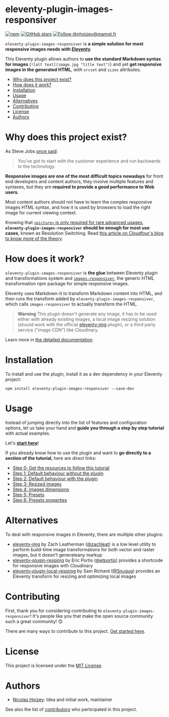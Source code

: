 # eleventy-plugin-images-responsiver

[![npm](https://img.shields.io/npm/v/eleventy-plugin-images-responsiver?logo=npm&style=for-the-badge)](<![npm](https://img.shields.io/npm/v/eleventy-plugin-images-responsiver?logo=npm&style=for-the-badge)>)
[![GitHub stars](https://img.shields.io/github/stars/nhoizey/eleventy-plugin-images-responsiver.svg?style=for-the-badge&logo=github)](https://github.com/nhoizey/eleventy-plugin-images-responsiver/stargazers)
[![Follow @nhoizey@mamot.fr](https://img.shields.io/mastodon/follow/000262395?domain=https%3A%2F%2Fmamot.fr&style=for-the-badge&logo=mastodon&logoColor=white&color=6364FF)](https://mamot.fr/@nhoizey)

`eleventy-plugin-images-responsiver` is **a simple solution for most responsive images needs with [Eleventy](https://www.11ty.dev/)**.

This Eleventy plugin allows authors to **use the standard Markdown syntax for images** (`![alt text](image.jpg "title text")`) and yet **get responsive images in the generated HTML**, with `srcset` and `sizes` attributes.

<!-- START doctoc generated TOC please keep comment here to allow auto update -->
<!-- DON'T EDIT THIS SECTION, INSTEAD RE-RUN doctoc TO UPDATE -->

- [Why does this project exist?](#why-does-this-project-exist)
- [How does it work?](#how-does-it-work)
- [Installation](#installation)
- [Usage](#usage)
- [Alternatives](#alternatives)
- [Contributing](#contributing)
- [License](#license)
- [Authors](#authors)

<!-- END doctoc generated TOC please keep comment here to allow auto update -->

# Why does this project exist?

As Steve Jobs [once said](https://www.youtube.com/watch?v=oeqPrUmVz-o):

> You've got to start with the customer experience and run backwards to the technology.

**Responsive images are one of the most difficult topics nowadays** for front end developers and content authors, they involve multiple features and syntaxes, but they are **required to provide a good performance to Web users**.

Most content authors should not have to learn the complex responsive images HTML syntax, and how it is used by browsers to load the right image for current viewing context.

Knowing that [`<picture>` is only required for rare advanced usages](https://cloudfour.com/thinks/dont-use-picture-most-of-the-time/), **`eleventy-plugin-images-responsiver` should be enough for most use cases**, known as Resolution Switching. Read [this article on Cloudfour's blog to know more of the theory](https://cloudfour.com/thinks/responsive-images-the-simple-way/).

# How does it work?

`eleventy-plugin-images-responsiver` is **the glue** between Eleventy plugin and transformations system and [`images-responsiver`](../images-responsiver/), the generic HTML transformation npm package for simple responsive images.

Eleventy uses Markdown-it to transform Markdown content into HTML, and then runs the transform added by `eleventy-plugin-images-responsiver`, which calls `images-responsiver` to actually transform the HTML.

> **Warning**
> This plugin doesn't generate any image, it has to be used either with already existing images, a local image resizing solution (should work with the official [eleventy-img](https://www.11ty.dev/docs/plugins/image/) plugin), or a third party service ("image CDN") like Cloudinary.

Learn more in [the detailed documentation](https://nhoizey.github.io/eleventy-plugin-images-responsiver/).

# Installation

To install and use the plugin, install it as a dev dependency in your Eleventy project:

```
npm install eleventy-plugin-images-responsiver --save-dev
```

# Usage

Instead of jumping directly into the list of features and configuration options, let us take your hand and **guide you through a step by step tutorial** with actual examples.

Let's **[start here](https://nhoizey.github.io/eleventy-plugin-images-responsiver/tutorial/00-preparation/)**!

If you already know how to use the plugin and want to **go directly to a section of the tutorial**, here are direct links:

- [Step 0: Get the resources to follow this tutorial](https://nhoizey.github.io/eleventy-plugin-images-responsiver/tutorial/00-preparation/)
- [Step 1: Default behaviour without the plugin](https://nhoizey.github.io/eleventy-plugin-images-responsiver/tutorial/01-without-plugin/)
- [Step 2: Default behaviour with the plugin](https://nhoizey.github.io/eleventy-plugin-images-responsiver/tutorial/02-with-plugin-default/)
- [Step 3: Resized images](https://nhoizey.github.io/eleventy-plugin-images-responsiver/tutorial/03-resized-images/)
- [Step 4: Images dimensions](https://nhoizey.github.io/eleventy-plugin-images-responsiver/tutorial/04-images-dimensions/)
- [Step 5: Presets](https://nhoizey.github.io/eleventy-plugin-images-responsiver/tutorial/05-presets/)
- [Step 6: Presets properties](https://nhoizey.github.io/eleventy-plugin-images-responsiver/tutorial/06-presets-properties/)

# Alternatives

To deal with responsive images in Eleventy, there are multiple other plugins:

- [eleventy-img](https://www.11ty.dev/docs/plugins/image/) by Zach Leatherman ([@zachleat](https://twitter.com/zachleat)) is a low level utility to perform build-time image transformations for both vector and raster images, but it doesn't generateany markup
- [eleventy-plugin-respimg](https://www.npmjs.com/package/eleventy-plugin-respimg) by Eric Portis ([@etportis](https://twitter.com/etportis/)) provides a shortcode for responsive images with Cloudinary
- [eleventy-plugin-local-respimg](https://github.com/chromeos/static-site-scaffold-modules/tree/master/modules/eleventy-plugin-local-respimg) by Sam Richard ([@Snugug](https://twitter.com/Snugug/)) provides an Eleventy transform for resizing and optimizing local images

# Contributing

First, thank you for considering contributing to `eleventy-plugin-images-responsiver`! It's people like you that make the open source community such a great community! 😊

There are many ways to contribute to this project. [Get started here](https://github.com/nhoizey/eleventy-plugin-images-responsiver/blob/main/CONTRIBUTING.md).

# License

This project is licensed under the [MIT License](LICENSE.md).

# Authors

- [Nicolas Hoizey](https://github.com/nhoizey): Idea and initial work, maintainer

See also the list of [contributors](https://github.com/nhoizey/eleventy-plugin-images-responsiver/contributors) who participated in this project.
